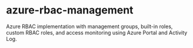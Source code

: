 # azure-rbac-management
Azure RBAC implementation with management groups, built-in roles, custom RBAC roles, and access monitoring using Azure Portal and Activity Log.
